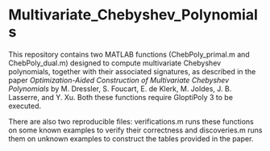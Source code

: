 # Multivariate_Chebyshev_Polynomials

This repository contains two MATLAB functions (ChebPoly_primal.m and ChebPoly_dual.m) designed to compute multivariate Chebyshev polynomials, together with their associated signatures, as described in the paper <i>Optimization-Aided Construction of Multivariate Chebyshev Polynomials</i> by M. Dressler, S. Foucart, E. de Klerk, M. Joldes, J. B. Lasserre, and Y. Xu. 
Both these functions require GloptiPoly 3 to be executed.

There are also two reproducible files: verifications.m runs these functions on some known examples to verify their correctness and discoveries.m runs them on unknown examples to construct the tables provided in the paper.
